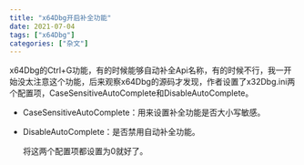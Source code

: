```yaml
---
title: "x64Dbg开启补全功能"
date: 2021-07-04
tags: ["x64Dbg"]
categories: ["杂文"]
---
```


​	x64Dbg的Ctrl+G功能，有的时候能够自动补全Api名称，有的时候不行，我一开始没太注意这个功能，后来观察x64Dbg的源码才发现，作者设置了x32Dbg.ini两个配置项，CaseSensitiveAutoComplete和DisableAutoComplete。

- CaseSensitiveAutoComplete：用来设置补全功能是否大小写敏感。

- DisableAutoComplete：是否禁用自动补全功能。

  将这两个配置项都设置为0就好了。

​	